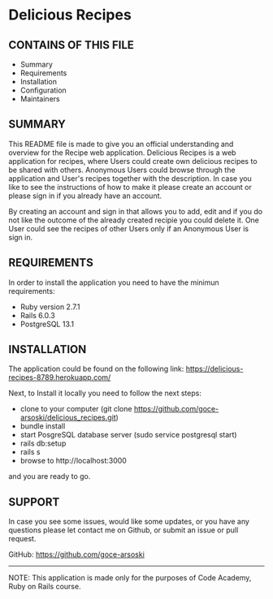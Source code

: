 # Delicious Recipes
CONTAINS OF THIS FILE
---------------------
* Summary
* Requirements
* Installation
* Configuration
* Maintainers

SUMMARY
-------

This README file is made to give you an official understanding and overview for the Recipe web application.
Delicious Recipes is a web application for recipes, where Users could create own delicious recipes to be shared with others.
Anonymous Users could browse through the application and User's recipes together with the description.
In case you like to see the instructions of how to make it please create an account or please sign in if you already have an account.

By creating an account and sign in that allows you to add, edit and if you do not like the outcome of the already created recipie you could delete it.
One User could see the recipes of other Users only if an Anonymous User is sign in.

REQUIREMENTS
------------

In order to install the application you need to have the minimun requirements:
- Ruby version 2.7.1
- Rails 6.0.3
- PostgreSQL 13.1

INSTALLATION
------------

The application could be found on the following link:
https://delicious-recipes-8789.herokuapp.com/

Next, to Install it locally you need to follow the next steps:
- clone to your computer (git clone https://github.com/goce-arsoski/delicious_recipes.git)
- bundle install
- start PosgreSQL database server (sudo service postgresql start)
- rails db:setup
- rails s
- browse to http://localhost:3000

and you are ready to go.

SUPPORT
-------

In case you see some issues, would like some updates, or you have any questions please let contact me on Github, or submit an issue or pull request.

GitHub: https://github.com/goce-arsoski

***************************************************************************************

NOTE:
This application is made only for the purposes of Code Academy, Ruby on Rails course.
